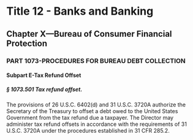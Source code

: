 
# Title 12 - Banks and Banking
## Chapter X—Bureau of Consumer Financial Protection
### PART 1073-PROCEDURES FOR BUREAU DEBT COLLECTION
#### Subpart E-Tax Refund Offset
##### § 1073.501 Tax refund offset.

The provisions of 26 U.S.C. 6402(d) and 31 U.S.C. 3720A authorize the Secretary of the Treasury to offset a debt owed to the United States Government from the tax refund due a taxpayer. The Director may administer tax refund offsets in accordance with the requirements of 31 U.S.C. 3720A under the procedures established in 31 CFR 285.2.
